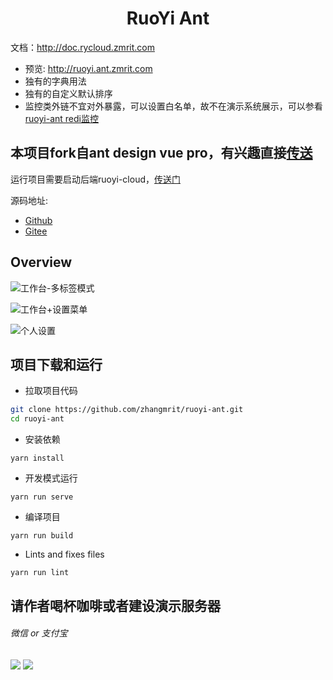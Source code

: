 <h1 align="center">RuoYi Ant</h1>

文档：http://doc.rycloud.zmrit.com

- 预览: http://ruoyi.ant.zmrit.com
- 独有的字典用法
- 独有的自定义默认排序
- 监控类外链不宜对外暴露，可以设置白名单，故不在演示系统展示，可以参看 [ruoyi-ant redi监控](http://redis.ant.zmrit.com/)



本项目fork自ant design vue pro，有兴趣直接[传送](https://pro.loacg.com/)
----



运行项目需要启动后端ruoyi-cloud，[传送门](https://github.com/zhangmrit/ruoyi-cloud)

源码地址:
- [Github](https://github.com/zhangmrit/ruoyi-ant)
- [Gitee](https://gitee.com/zhangmrit/ruoyi-ant)


Overview
----

![工作台-多标签模式](https://static-2.loacg.com/open/static/github/20190224163345.jpg)

![工作台+设置菜单](https://static-2.loacg.com/open/static/github/20181126112124.png)

![个人设置](https://static-2.loacg.com/open/static/github/20180916-134251.png)


项目下载和运行
----

- 拉取项目代码
```bash
git clone https://github.com/zhangmrit/ruoyi-ant.git
cd ruoyi-ant
```

- 安装依赖
```
yarn install
```

- 开发模式运行
```
yarn run serve
```

- 编译项目
```
yarn run build
```

- Lints and fixes files
```
yarn run lint
```

##  请作者喝杯咖啡或者建设演示服务器

###### 微信 or 支付宝
<img src="https://gitee.com/zhangmrit/img/raw/master/contribute/wechat.png"/>
<img src="https://gitee.com/zhangmrit/img/raw/master/contribute/alipay.png"/>